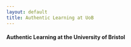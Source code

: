 ```yaml
---
layout: default
title: Authentic Learning at UoB
---
```


<link rel="stylesheet" href="/assets/accordion/accordion.css">

<div class="card">

#### Authentic Learning at the University of Bristol

<div id="accordion" class="container">
</div>

<script type="module" src="/assets/accordion/create-accordion.js"></script>

</div>
